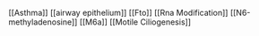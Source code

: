 [[Asthma]]
[[airway epithelium]]
[[Fto]]
[[Rna Modification]]
[[N6-methyladenosine]]
[[M6a]]
[[Motile Ciliogenesis]]
